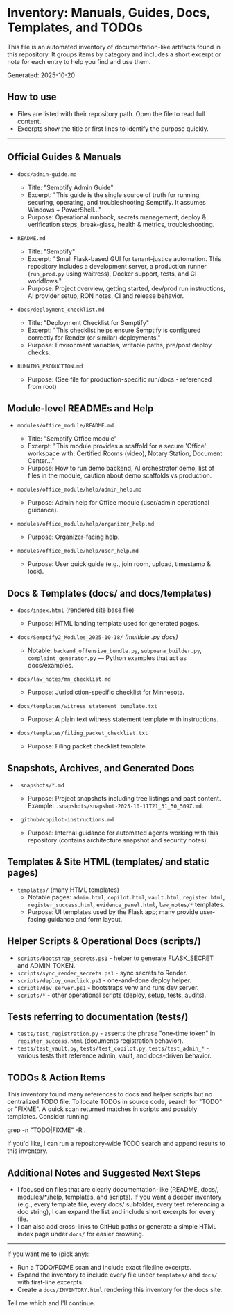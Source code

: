 # Inventory: Manuals, Guides, Docs, Templates, and TODOs

This file is an automated inventory of documentation-like artifacts found in this repository. It groups items by category and includes a short excerpt or note for each entry to help you find and use them.

Generated: 2025-10-20

## How to use
- Files are listed with their repository path. Open the file to read full content.
- Excerpts show the title or first lines to identify the purpose quickly.

---

## Official Guides & Manuals

- `docs/admin-guide.md`
  - Title: "Semptify Admin Guide"
  - Excerpt: "This guide is the single source of truth for running, securing, operating, and troubleshooting Semptify. It assumes Windows + PowerShell..."
  - Purpose: Operational runbook, secrets management, deploy & verification steps, break-glass, health & metrics, troubleshooting.

- `README.md`
  - Title: "Semptify"
  - Excerpt: "Small Flask-based GUI for tenant-justice automation. This repository includes a development server, a production runner (`run_prod.py` using waitress), Docker support, tests, and CI workflows."
  - Purpose: Project overview, getting started, dev/prod run instructions, AI provider setup, RON notes, CI and release behavior.

- `docs/deployment_checklist.md`
  - Title: "Deployment Checklist for Semptify"
  - Excerpt: "This checklist helps ensure Semptify is configured correctly for Render (or similar) deployments."
  - Purpose: Environment variables, writable paths, pre/post deploy checks.

- `RUNNING_PRODUCTION.md`
  - Purpose: (See file for production-specific run/docs - referenced from root)

## Module-level READMEs and Help

- `modules/office_module/README.md`
  - Title: "Semptify Office module"
  - Excerpt: "This module provides a scaffold for a secure 'Office' workspace with: Certified Rooms (video), Notary Station, Document Center..."
  - Purpose: How to run demo backend, AI orchestrator demo, list of files in the module, caution about demo scaffolds vs production.

- `modules/office_module/help/admin_help.md`
  - Purpose: Admin help for Office module (user/admin operational guidance).

- `modules/office_module/help/organizer_help.md`
  - Purpose: Organizer-facing help.

- `modules/office_module/help/user_help.md`
  - Purpose: User quick guide (e.g., join room, upload, timestamp & lock).

## Docs & Templates (docs/ and docs/templates)

- `docs/index.html` (rendered site base file)
  - Purpose: HTML landing template used for generated pages.

- `docs/Semptify2_Modules_2025-10-18/` *(multiple .py docs)*
  - Notable: `backend_offensive_bundle.py`, `subpoena_builder.py`, `complaint_generator.py` — Python examples that act as docs/examples.

- `docs/law_notes/mn_checklist.md`
  - Purpose: Jurisdiction-specific checklist for Minnesota.

- `docs/templates/witness_statement_template.txt`
  - Purpose: A plain text witness statement template with instructions.

- `docs/templates/filing_packet_checklist.txt`
  - Purpose: Filing packet checklist template.

## Snapshots, Archives, and Generated Docs

- `.snapshots/*.md`
  - Purpose: Project snapshots including tree listings and past content. Example: `.snapshots/snapshot-2025-10-11T21_31_50_509Z.md`.

- `.github/copilot-instructions.md`
  - Purpose: Internal guidance for automated agents working with this repository (contains architecture snapshot and security notes).

## Templates & Site HTML (templates/ and static pages)

- `templates/` (many HTML templates)
  - Notable pages: `admin.html`, `copilot.html`, `vault.html`, `register.html`, `register_success.html`, `evidence_panel.html`, `law_notes/*` templates.
  - Purpose: UI templates used by the Flask app; many provide user-facing guidance and form layout.

## Helper Scripts & Operational Docs (scripts/)

- `scripts/bootstrap_secrets.ps1` - helper to generate FLASK_SECRET and ADMIN_TOKEN.
- `scripts/sync_render_secrets.ps1` - sync secrets to Render.
- `scripts/deploy_oneclick.ps1` - one-and-done deploy helper.
- `scripts/dev_server.ps1` - bootstraps venv and runs dev server.
- `scripts/*` - other operational scripts (deploy, setup, tests, audits).

## Tests referring to documentation (tests/)

- `tests/test_registration.py` - asserts the phrase "one-time token" in `register_success.html` (documents registration behavior).
- `tests/test_vault.py`, `tests/test_copilot.py`, `tests/test_admin_*` - various tests that reference admin, vault, and docs-driven behavior.

## TODOs & Action Items

This inventory found many references to docs and helper scripts but no centralized TODO file. To locate TODOs in source code, search for "TODO" or "FIXME". A quick scan returned matches in scripts and possibly templates. Consider running:

  grep -n "TODO\|FIXME" -R .

If you'd like, I can run a repository-wide TODO search and append results to this inventory.

## Additional Notes and Suggested Next Steps

- I focused on files that are clearly documentation-like (README, docs/, modules/*/help, templates, and scripts). If you want a deeper inventory (e.g., every template file, every docs/ subfolder, every test referencing a doc string), I can expand the list and include short excerpts for every file.
- I can also add cross-links to GitHub paths or generate a simple HTML index page under `docs/` for easier browsing.

---

If you want me to (pick any):
- Run a TODO/FIXME scan and include exact file:line excerpts.
- Expand the inventory to include every file under `templates/` and `docs/` with first-line excerpts.
- Create a `docs/INVENTORY.html` rendering this inventory for the docs site.

Tell me which and I'll continue.

